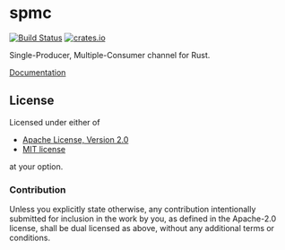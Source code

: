 # spmc

[![Build Status](https://travis-ci.org/seanmonstar/spmc.svg?branch=master)](https://travis-ci.org/seanmonstar/spmc)
[![crates.io](http://meritbadge.herokuapp.com/spmc)](https://crates.io/crates/spmc)

Single-Producer, Multiple-Consumer channel for Rust.

[Documentation](https://docs.rs/spmc)

## License

Licensed under either of

* [Apache License, Version 2.0](LICENSE-APACHE)
* [MIT license](LICENSE-MIT)

at your option.

### Contribution

Unless you explicitly state otherwise, any contribution intentionally submitted for inclusion in the work by you, as defined in the Apache-2.0 license, shall be dual licensed as above, without any additional terms or conditions.
